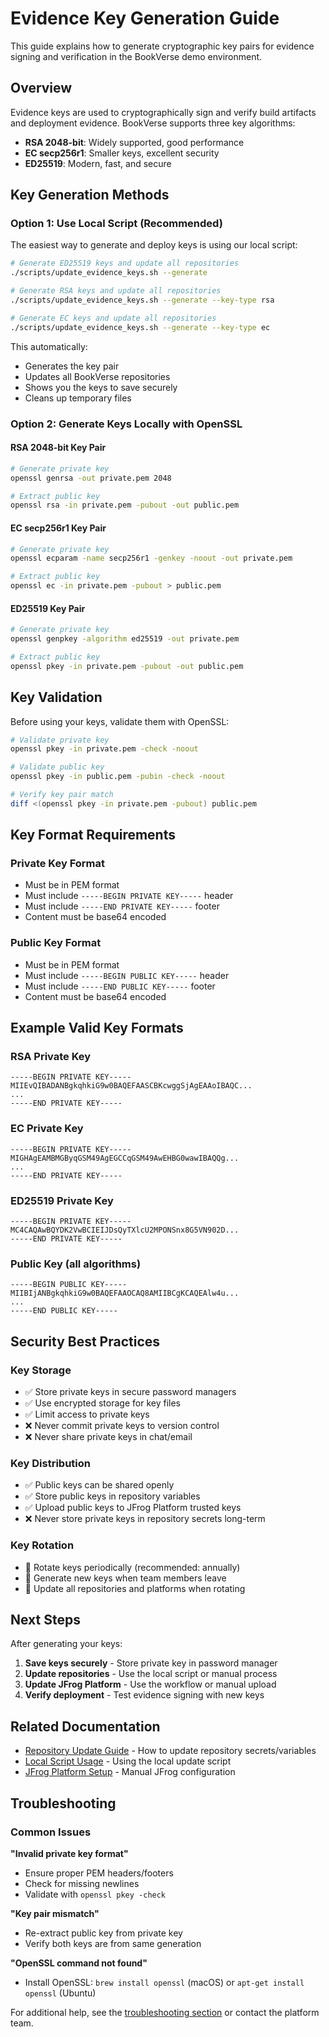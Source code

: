 # Evidence Key Generation Guide

This guide explains how to generate cryptographic key pairs for evidence signing and verification in the BookVerse demo environment.

## Overview

Evidence keys are used to cryptographically sign and verify build artifacts and deployment evidence. BookVerse supports three key algorithms:

- **RSA 2048-bit**: Widely supported, good performance
- **EC secp256r1**: Smaller keys, excellent security
- **ED25519**: Modern, fast, and secure

## Key Generation Methods

### Option 1: Use Local Script (Recommended)

The easiest way to generate and deploy keys is using our local script:

```bash
# Generate ED25519 keys and update all repositories
./scripts/update_evidence_keys.sh --generate

# Generate RSA keys and update all repositories
./scripts/update_evidence_keys.sh --generate --key-type rsa

# Generate EC keys and update all repositories  
./scripts/update_evidence_keys.sh --generate --key-type ec
```

This automatically:
- Generates the key pair
- Updates all BookVerse repositories
- Shows you the keys to save securely
- Cleans up temporary files

### Option 2: Generate Keys Locally with OpenSSL

#### RSA 2048-bit Key Pair

```bash
# Generate private key
openssl genrsa -out private.pem 2048

# Extract public key
openssl rsa -in private.pem -pubout -out public.pem
```

#### EC secp256r1 Key Pair

```bash
# Generate private key
openssl ecparam -name secp256r1 -genkey -noout -out private.pem

# Extract public key
openssl ec -in private.pem -pubout > public.pem
```

#### ED25519 Key Pair

```bash
# Generate private key
openssl genpkey -algorithm ed25519 -out private.pem

# Extract public key
openssl pkey -in private.pem -pubout -out public.pem
```

## Key Validation

Before using your keys, validate them with OpenSSL:

```bash
# Validate private key
openssl pkey -in private.pem -check -noout

# Validate public key
openssl pkey -in public.pem -pubin -check -noout

# Verify key pair match
diff <(openssl pkey -in private.pem -pubout) public.pem
```

## Key Format Requirements

### Private Key Format
- Must be in PEM format
- Must include `-----BEGIN PRIVATE KEY-----` header
- Must include `-----END PRIVATE KEY-----` footer
- Content must be base64 encoded

### Public Key Format
- Must be in PEM format
- Must include `-----BEGIN PUBLIC KEY-----` header
- Must include `-----END PUBLIC KEY-----` footer
- Content must be base64 encoded

## Example Valid Key Formats

### RSA Private Key
```
-----BEGIN PRIVATE KEY-----
MIIEvQIBADANBgkqhkiG9w0BAQEFAASCBKcwggSjAgEAAoIBAQC...
...
-----END PRIVATE KEY-----
```

### EC Private Key
```
-----BEGIN PRIVATE KEY-----
MIGHAgEAMBMGByqGSM49AgEGCCqGSM49AwEHBG0wawIBAQQg...
...
-----END PRIVATE KEY-----
```

### ED25519 Private Key
```
-----BEGIN PRIVATE KEY-----
MC4CAQAwBQYDK2VwBCIEIJDsQyTXlcU2MPONSnx8G5VN902D...
-----END PRIVATE KEY-----
```

### Public Key (all algorithms)
```
-----BEGIN PUBLIC KEY-----
MIIBIjANBgkqhkiG9w0BAQEFAAOCAQ8AMIIBCgKCAQEAlw4u...
...
-----END PUBLIC KEY-----
```

## Security Best Practices

### Key Storage
- ✅ Store private keys in secure password managers
- ✅ Use encrypted storage for key files
- ✅ Limit access to private keys
- ❌ Never commit private keys to version control
- ❌ Never share private keys in chat/email

### Key Distribution
- ✅ Public keys can be shared openly
- ✅ Store public keys in repository variables
- ✅ Upload public keys to JFrog Platform trusted keys
- ❌ Never store private keys in repository secrets long-term

### Key Rotation
- 🔄 Rotate keys periodically (recommended: annually)
- 🔄 Generate new keys when team members leave
- 🔄 Update all repositories and platforms when rotating

## Next Steps

After generating your keys:

1. **Save keys securely** - Store private key in password manager
2. **Update repositories** - Use the local script or manual process
3. **Update JFrog Platform** - Use the workflow or manual upload
4. **Verify deployment** - Test evidence signing with new keys

## Related Documentation

- [Repository Update Guide](EVIDENCE_KEY_DEPLOYMENT.md) - How to update repository secrets/variables
- [Local Script Usage](../scripts/README.md) - Using the local update script
- [JFrog Platform Setup](JFROG_SETUP.md) - Manual JFrog configuration

## Troubleshooting

### Common Issues

**"Invalid private key format"**
- Ensure proper PEM headers/footers
- Check for missing newlines
- Validate with `openssl pkey -check`

**"Key pair mismatch"**  
- Re-extract public key from private key
- Verify both keys are from same generation

**"OpenSSL command not found"**
- Install OpenSSL: `brew install openssl` (macOS) or `apt-get install openssl` (Ubuntu)

For additional help, see the [troubleshooting section](TROUBLESHOOTING.md) or contact the platform team.
